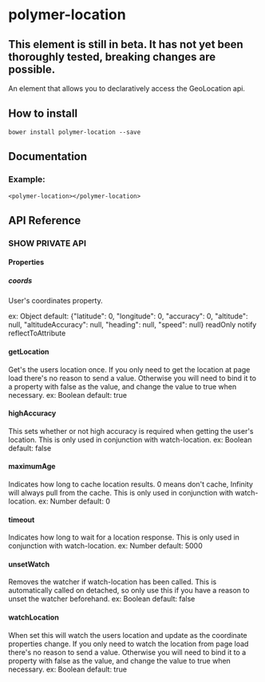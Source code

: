 # polymer-location

## This element is still in beta.  It has not yet been thoroughly tested, breaking changes are possible.

An element that allows you to declaratively access the GeoLocation api.

## How to install

    bower install polymer-location --save

## Documentation

### Example:

    <polymer-location></polymer-location>
    
## API Reference

### SHOW PRIVATE API
#### Properties
    
##### coords
User's coordinates property.
    
  ex: <polymer-location coords="{{coords}}"></polymer-location>
    Object
    default: {"latitude": 0, "longitude": 0, "accuracy": 0, "altitude": null, "altitudeAccuracy": null, "heading": null, "speed": null}
    readOnly
    notify
    reflectToAttribute

#### getLocation
Get's the users location once.  If you only need to get the location at page load there's no reason to send a 
value.  Otherwise you will need to bind it to a property with false as the value, and 
change the value to true when necessary.
ex: <polymer-location get-location></polymer-location>
Boolean
default: true

#### highAccuracy
This sets whether or not high accuracy is required when getting the user's location.
This is only used in conjunction with watch-location.
ex: <polymer-location high-accuracy="true" watch-location></polymer-location>
Boolean
default: false

#### maximumAge
Indicates how long to cache location results.  0 means don't cache, Infinity will
always pull from the cache.  This is only used in conjunction with watch-location.
ex: <polymer-location maximum-age="1000" watch-location></polymer-location>
Number
default: 0

#### timeout
Indicates how long to wait for a location response.  This is only used in conjunction
with watch-location.
ex: <polymer-location timeout="1000" watch-location></polymer-location>
Number
default: 5000

#### unsetWatch
Removes the watcher if watch-location has been called.  This is automatically called
on detached, so only use this if you have a reason to unset the watcher beforehand.
ex: <polymer-location unset-watch="{{unset}}" watch-location></polymer-location>
Boolean
default: false

#### watchLocation
When set this will watch the users location and update as the coordinate properties
change.  If you only need to watch the location from page load there's no reason to send a 
value.  Otherwise you will need to bind it to a property with false as the value, and 
change the value to true when necessary.
ex: <polymer-location watch-location></polymer-location>
Boolean
default: true
